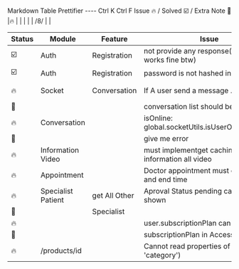 Markdown Table Prettifier ---- Ctrl K Ctrl F
Issue 🔥  /  Solved ☑️ / Extra Note 📝
|🔥      | |  |  |  | /8/ | |


| Status | Module             | Feature       | Issue                                               | Description | Date    | Remarks  |
|--------|--------------------|---------------|-----------------------------------------------------|-------------|---------|----------|
| ☑️     | Auth               | Registration  | not provide any response(specialist works fine btw) |             | 26/8/25 |          |
| ☑️     | Auth               | Registration  | password is not hashed in database                  |             | 26/8/   |          |
| 🔥     | Socket             | Conversation  | If A user send a message .. his                     |             | /8/     | based on |
| 📝     |                    |               | conversation list should be updated                 |             | /8/     | sikring  |
| 🔥     | Conversation       |               | isOnline: global.socketUtils.isUserOnline(userId)   |             | /8/     |          |
| 📝     |                    |               | give me error                                       |             | /8/     |          |
| 🔥     | Information Video  |               | must implementget caching information all video     |             | 7/9/    |          |
| 🔥     | Appointment        |               | Doctor appointment must contain start and end time  |             | 7/9/    |          |
| 🔥     | Specialist Patient | get All Other | Aproval Status pending can not be shown             |             | /9/     |          |
| 📝     |                    | Specialist    |                                                     |             | 13/9/   |          |
| 🔥     |                    |               | user.subscriptionPlan can not store                 |             | /9/     |          |
| 📝     |                    |               | subscriptionPlan in AccessToken ..                  |             | 14/9/   |          |
| 🔥     | /products/id       |               | Cannot read properties of null (reading 'category') |             | 14/9/   |          |
   




